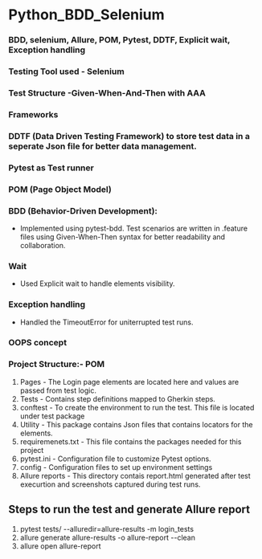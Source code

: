 # Python_BDD_Selenium
### BDD, selenium, Allure, POM, Pytest, DDTF, Explicit wait, Exception handling
### Testing Tool used - Selenium
### Test Structure -Given-When-And-Then with AAA
### Frameworks
 ### DDTF (Data Driven Testing Framework) to store test data in a seperate Json file for better data management.
 ### Pytest as Test runner
 ### POM (Page Object Model)
### BDD (Behavior-Driven Development):
* Implemented using pytest-bdd. Test scenarios are written in .feature files using Given-When-Then syntax for better readability and collaboration.
### Wait 
* Used Explicit wait to handle elements visibility.
### Exception handling 
* Handled the TimeoutError for uniterrupted test runs.
### OOPS concept
### Project Structure:- POM
1. Pages - The Login page elements are located here and values are passed from test logic.
2. Tests - Contains step definitions mapped to Gherkin steps.
3. conftest - To create the environment to run the test. This file is located under test package
4. Utility - This package contains Json files that contains locators for the elements.
5. requiremenets.txt - This file contains the packages needed for this project
6. pytest.ini - Configuration file to customize Pytest options.
7. config -  Configuration files to set up environment settings
8. Allure reports - This directory contais report.html generated after test execurtion and screenshots captured during test runs.
  ## Steps to run the test and generate Allure report
  1. pytest tests/ --alluredir=allure-results -m login_tests
  2. allure generate allure-results -o allure-report --clean
  3. allure open allure-report
